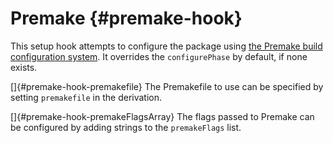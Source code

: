 # Premake {#premake-hook}

This setup hook attempts to configure the package using [the Premake build configuration system](https://premake.github.io/). It overrides the `configurePhase` by default, if none exists.

[]{#premake-hook-premakefile} The Premakefile to use can be specified by setting `premakefile` in the derivation.

[]{#premake-hook-premakeFlagsArray} The flags passed to Premake can be configured by adding strings to the `premakeFlags` list.
